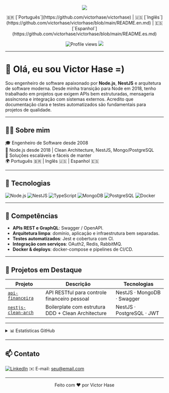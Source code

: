 <p align="center">
  <img src="https://capsule-render.vercel.app/api?type=waving&color=0:22272E,100:0D1117&height=180&section=header&text=Victor%20Hase&fontColor=ffffff&fontSize=40&animation=fadeIn" />
</p>

<p align="center">
  🇧🇷 [`Português`](https://github.com/victorhase/victorhase)  | 🇺🇸 [`Inglês`](https://github.com/victorhase/victorhase/blob/main/README.en.md) | 🇪🇸 [`Espanhol`](https://github.com/victorhase/victorhase/blob/main/README.es.md)
</p>

<p align="center">
  <img src="https://komarev.com/ghpvc/?username=victorhase&style=flat-square&color=blue" alt="Profile views" />
  <img src="https://img.shields.io/github/followers/victorhase?label=Followers&style=social" />
</p>

---

# 👋 Olá, eu sou Victor Hase =)

Sou engenheiro de software apaixonado por **Node.js**, **NestJS** e arquitetura de software moderna. Desde minha transição para Node em 2018, tenho trabalhado em projetos que exigem APIs bem estruturadas, mensageria assíncrona e integração com sistemas externos. Acredito que documentação clara e testes automatizados são fundamentais para projetos de qualidade.

---

## 🧑‍💻 Sobre mim

🎓 Engenheiro de Software desde 2008  
🧠 Node.js desde 2018 | Clean Architecture, NestJS, Mongo/PostgreSQL  
💬 Soluções escaláveis e fáceis de manter  
🌍 Português 🇧🇷 | Inglês 🇺🇸 | Espanhol 🇪🇸  

---

## 🚀 Tecnologias

![Node.js](https://img.shields.io/badge/-Node.js-339933?style=flat&logo=node.js&logoColor=white)
![NestJS](https://img.shields.io/badge/-NestJS-E0234E?style=flat&logo=nestjs&logoColor=white)
![TypeScript](https://img.shields.io/badge/-TypeScript-3178C6?style=flat&logo=typescript&logoColor=white)
![MongoDB](https://img.shields.io/badge/-MongoDB-47A248?style=flat&logo=mongodb&logoColor=white)
![PostgreSQL](https://img.shields.io/badge/-PostgreSQL-336791?style=flat&logo=postgresql&logoColor=white)
![Docker](https://img.shields.io/badge/-Docker-2496ED?style=flat&logo=docker&logoColor=white)

---

## 🧠 Competências

- **APIs REST e GraphQL**: Swagger / OpenAPI.
- **Arquitetura limpa**: domínio, aplicação e infraestrutura bem separadas.
- **Testes automatizados**: Jest e cobertura com CI.
- **Integração com serviços**: OAuth2, Redis, RabbitMQ.
- **Docker & deploys**: docker-compose e pipelines de CI/CD.

---

## 📌 Projetos em Destaque

| Projeto | Descrição | Tecnologias |
|--------|-----------|-------------|
| [`api-financeira`](https://github.com/victorhase/api-financeira-node-nestjs-mongodb) | API RESTful para controle financeiro pessoal | NestJS · MongoDB · Swagger |
| [`nestjs-clean-arch`](https://github.com/victorhase/nestjs-clean-architecture-boilerplate) | Boilerplate com estrutura DDD + Clean Architecture | NestJS · PostgreSQL · JWT |

---

<details>
  <summary>📊 Estatísticas GitHub</summary>
  <br />
  <p align="center">
    <img src="https://github-readme-stats.vercel.app/api?username=victorhase&show_icons=true&theme=transparent" />
    <img src="https://github-readme-stats.vercel.app/api/top-langs/?username=victorhase&layout=compact&langs_count=8" />
  </p>
</details>

---

## 📫 Contato

[![LinkedIn](https://img.shields.io/badge/-LinkedIn-0077B5?style=flat&logo=linkedin&logoColor=white)](https://linkedin.com/in/seulink)
✉️ E-mail: seu@email.com

---

<p align="center">
  Feito com ❤️ por Victor Hase
</p>
